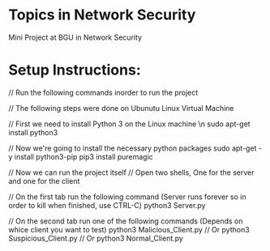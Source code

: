 # Topics in Network Security
 Mini Project at BGU in Network Security


# Setup Instructions:

// Run the following commands inorder to run the project

// The following steps were done on Ubunutu Linux Virtual Machine

// First we need to install Python 3 on the Linux machine \n
sudo apt-get install python3

// Now we're going to install the necessary python packages
sudo apt-get -y install python3-pip
pip3 install puremagic

// Now we can run the project itself
// Open two shells, One for the server and one for the client

// On the first tab run the following command (Server runs forever so in order to kill when finished, use CTRL-C)
python3 Server.py

// On the second tab run one of the following commands (Depends on whice client you want to test)
python3 Malicious_Client.py
// Or
python3 Suspicious_Client.py
// Or
python3 Normal_Client.py
